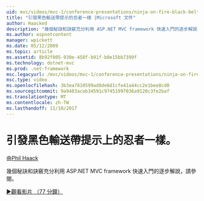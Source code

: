 ```yaml
---
uid: mvc/videos/mvc-1/conference-presentations/ninja-on-fire-black-belt-tips
title: "引發黑色輸送帶提示的忍者一樣 |Microsoft 文件"
author: Haacked
description: "幾個秘訣和訣竅充分利用 ASP.NET MVC framework 快速入門的逐步解說，請參閱。"
ms.author: aspnetcontent
manager: wpickett
ms.date: 05/12/2009
ms.topic: article
ms.assetid: 8b92f005-930e-458f-b91f-b0e15bb7399f
ms.technology: dotnet-mvc
ms.prod: .net-framework
msc.legacyurl: /mvc/videos/mvc-1/conference-presentations/ninja-on-fire-black-belt-tips
msc.type: video
ms.openlocfilehash: 3b3ea7810599ad8de6d1cfe41a44cc2e1bee8cd0
ms.sourcegitcommit: 9a9483aceb34591c97451997036a9120c3fe2baf
ms.translationtype: MT
ms.contentlocale: zh-TW
ms.lasthandoff: 11/10/2017
---
```

<a name="ninja-on-fire-black-belt-tips"></a>引發黑色輸送帶提示上的忍者一樣。
====================
由[Phil Haack](https://github.com/Haacked)

幾個秘訣和訣竅充分利用 ASP.NET MVC framework 快速入門的逐步解說，請參閱。

[&#9654;觀看影片 （77 分鐘）](https://channel9.msdn.com/Blogs/ASP-NET-Site-Videos/ninja-on-fire-black-belt-tips)
